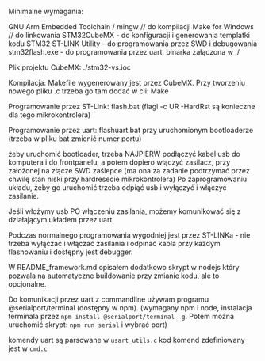 Minimalne wymagania:

GNU Arm Embedded Toolchain / mingw // do kompilacji
Make for Windows  // do linkowania
STM32CubeMX - do konfiguracji i generowania templatki kodu
STM32 ST-LINK Utility - do programowania przez SWD i debugowania
stm32flash.exe - do programowania przez uart, binarka załączona w ./


Plik projektu CubeMX: ./stm32-vs.ioc

Kompilacja:
Makefile wygenerowany jest przez CubeMX. Przy tworzeniu nowego pliku .c trzeba go tam dodać
w cli: Make

Programowanie przez ST-Link:
flash.bat 
(flagi -c UR -HardRst są konieczne dla tego mikrokontrolera)


Programowanie przez uart:
flashuart.bat przy uruchomionym bootloaderze
(trzeba w pliku bat zmienić numer portu)

żeby uruchomić bootloader, trzeba NAJPIERW podłączyć kabel usb do komputera i do frontpanelu, a potem dopiero włączyć zasilacz,
przy założonej na złącze SWD zaślepce (ma ona za zadanie podtrzymać przez chwilę stan niski przy hardresecie mikrokontrolera)
Po zaprogramowaniu układu, żeby go uruchomić trzeba odpiąć usb i wyłączyć i włączyć zasilanie. 

Jeśli włożymy usb PO włączeniu zasilania, możemy komunikować się z działającym układem przez uart.

Podczas normalnego programowania wygodniej jest przez ST-LINKa - nie trzeba wyłączać i włączać zasilania i odpinać kabla przy każdym flashowaniu i dostępny jest debugger.

W README_framework.md opisałem dodatkowo skrypt w nodejs który pozwala na automatyczne buildowanie przy zmianie kodu, ale to opcjonalne.

Do komunikacji przez uart z commandline używam programu @serialport/terminal (dostępny w npm).
(wymagany npm i node, instalacja terminala przez `npm install @serialport/terminal -g`. Potem można uruchomić skrypt: `npm run serial` i wybrać port)

komendy uart są parsowane w `usart_utils.c`
kod komend zdefiniowany jest w `cmd.c`
 






